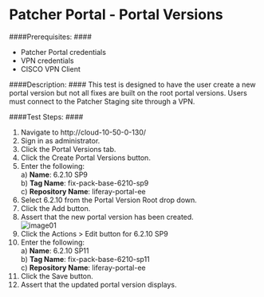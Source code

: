 Patcher Portal - Portal Versions
================================

####Prerequisites: ####

* Patcher Portal credentials
* VPN credentials
* CISCO VPN Client

####Description: ####
This test is designed to have the user create a new portal version but not all fixes are built on the root portal versions. Users must connect to the Patcher Staging site through a VPN.

####Test Steps: ####
1. Navigate to http://cloud-10-50-0-130/
1. Sign in as administrator.
1. Click the Portal Versions tab.
1. Click the Create Portal Versions button.
1. Enter the following:    
	a) **Name**: 	6.2.10 SP9    
	b) **Tag Name**:	fix-pack-base-6210-sp9    
	c) **Repository Name**:	liferay-portal-ee
1. Select 6.2.10 from the Portal Version Root drop down.
1. Click the Add button.
1. Assert that the new portal version has been created.    
![image01](https://github.com/liferay/liferay-qa-ee/raw/master/patcher-portal/images/portal-version01.png)
1. Click the Actions > Edit button for 6.2.10 SP9
1. Enter the following:    
	a) **Name**: 	6.2.10 SP11    
	b) **Tag Name**:	fix-pack-base-6210-sp11    
	c) **Repository Name**:	liferay-portal-ee
1. Click the Save button.
1. Assert that the updated portal version displays.
